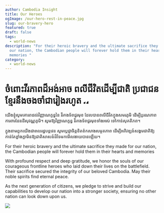 ```yaml
---
author: Cambodia Insight
title: Our Heroes
ogImage: /our-hero-rest-in-peace.jpg
slug: our-bravery-hero
featured: true
draft: false
tags:
  - world-news
description: "For their heroic bravery and the ultimate sacrifice they made for
  our nation, the Cambodian people will forever hold them in their hearts and
  memories "
category:
  - world-news
---
```

# ចំពោះវីរភាពដ៏អង់អាច ពលីជីវិតដើម្បីជាតិ ប្រជាជនខ្មែរនឹងចងចាំជារៀងរហូត <img src="https://static.xx.fbcdn.net/images/emoji.php/v9/t59/2/16/1f54a.png" alt="🕊" class="xz74otr x15mokao x1ga7v0g x16uus16 xbiv7yw" style="border: 0px; border-radius: 0px; object-fit: fill; animation-name: none !important; transition-property: none !important;" width="16" height="16">

យើងខ្ញុំសូមគោរពដល់វិញ្ញាណក្ខន្ធនៃ វីរកងទ័ពជួរមុខ ដែលបានពលីជីវិតក្នុងសមរភូមិ ដើម្បីបូរណភាពការពារដែនដីសុវណ្ណភូមិ។ សូមឱ្យវិញ្ញាណក្ខន្ធ វីរកងទ័ពជួរមុខទាំងអស់ ទៅកាន់សុគតិភព។

ក្នុងនាមពួកយើងជាពលរដ្ឋបន្ដវេន សូមប្ដេជ្ញាចិត្ដខិតខំកសាងសម្ថតភាព ដើម្បីអភិវឌ្ឃន៍សង្គមជាតិឱ្យកាន់តែខ្លាំងក្លាមិនឱ្យជាតិសាសន៍ដ៏ទៃមកមើលងាយបានឡើយ។

For their heroic bravery and the ultimate sacrifice they made for our nation, the Cambodian people will forever hold them in their hearts and memories

With profound respect and deep gratitude, we honor the souls of our courageous frontline heroes who laid down their lives on the battlefield. Their sacrifice secured the integrity of our beloved Cambodia. May their noble spirits find eternal peace.

As the next generation of citizens, we pledge to strive and build our capabilities to develop our nation into a stronger society, ensuring no other nation can look down upon us.

![](/our-hero-rest-in-peace.jpg)